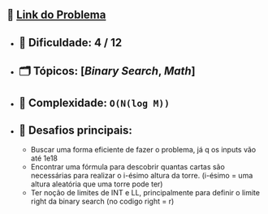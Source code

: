 🔗 [Link do Problema](https://judge.beecrowd.com/pt/problems/view/3420)
-


- 🧩 **Dificuldade:** 4 / 12  
    -
- 🗂 **Tópicos:** [*Binary Search*, *Math*]  
    -
- 🧮 **Complexidade:** `O(N(log M))`  
    -
- 🎯 **Desafios principais:** 
    - 
    - Buscar uma forma eficiente de fazer o problema, já q os inputs vão até 1e18
    - Encontrar uma fórmula para descobrir quantas cartas são necessárias para realizar o i-ésimo altura da torre. (i-ésimo = uma altura aleatória que uma torre pode ter)
    - Ter noção de limites de INT e LL, principalmente para definir o limite right da binary search (no codigo right = r)
